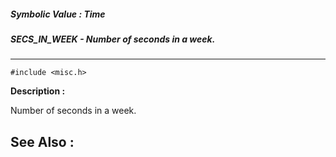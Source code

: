 ##### Symbolic Value : Time
##### SECS_IN_WEEK - Number of seconds in a week.
---
```
#include <misc.h>
```
**Description :**

Number of seconds in a week.

**See Also :**
---
